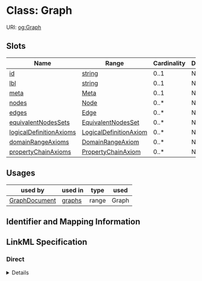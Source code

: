 # Class: Graph




URI: [og:Graph](https://github.com/geneontology/obographs/Graph)



<!-- no inheritance hierarchy -->



## Slots

| Name | Range | Cardinality | Description  | Info |
| ---  | --- | --- | --- | --- |
| [id](id.md) | [string](string.md) | 0..1 | None  | . |
| [lbl](lbl.md) | [string](string.md) | 0..1 | None  | . |
| [meta](meta.md) | [Meta](Meta.md) | 0..1 | None  | . |
| [nodes](nodes.md) | [Node](Node.md) | 0..* | None  | . |
| [edges](edges.md) | [Edge](Edge.md) | 0..* | None  | . |
| [equivalentNodesSets](equivalentNodesSets.md) | [EquivalentNodesSet](EquivalentNodesSet.md) | 0..* | None  | . |
| [logicalDefinitionAxioms](logicalDefinitionAxioms.md) | [LogicalDefinitionAxiom](LogicalDefinitionAxiom.md) | 0..* | None  | . |
| [domainRangeAxioms](domainRangeAxioms.md) | [DomainRangeAxiom](DomainRangeAxiom.md) | 0..* | None  | . |
| [propertyChainAxioms](propertyChainAxioms.md) | [PropertyChainAxiom](PropertyChainAxiom.md) | 0..* | None  | . |


## Usages


| used by | used in | type | used |
| ---  | --- | --- | --- |
| [GraphDocument](GraphDocument.md) | [graphs](graphs.md) | range | Graph |



## Identifier and Mapping Information









## LinkML Specification

<!-- TODO: investigate https://stackoverflow.com/questions/37606292/how-to-create-tabbed-code-blocks-in-mkdocs-or-sphinx -->

### Direct

<details>
```yaml
name: Graph
from_schema: https://github.com/geneontology/obographs
slots:
- id
- lbl
- meta
- nodes
- edges
- equivalentNodesSets
- logicalDefinitionAxioms
- domainRangeAxioms
- propertyChainAxioms

```
</details>

### Induced

<details>
```yaml
name: Graph
from_schema: https://github.com/geneontology/obographs
attributes:
  id:
    name: id
    from_schema: https://github.com/geneontology/obographs
    identifier: true
    alias: id
    owner: Graph
    range: string
  lbl:
    name: lbl
    from_schema: https://github.com/geneontology/obographs
    alias: lbl
    owner: Graph
    range: string
  meta:
    name: meta
    from_schema: https://github.com/geneontology/obographs
    alias: meta
    owner: Graph
    range: Meta
  nodes:
    name: nodes
    from_schema: https://github.com/geneontology/obographs
    multivalued: true
    inlined: true
    inlined_as_list: true
    alias: nodes
    owner: Graph
    range: Node
  edges:
    name: edges
    from_schema: https://github.com/geneontology/obographs
    multivalued: true
    inlined: true
    inlined_as_list: true
    alias: edges
    owner: Graph
    range: Edge
  equivalentNodesSets:
    name: equivalentNodesSets
    from_schema: https://github.com/geneontology/obographs
    multivalued: true
    alias: equivalentNodesSets
    owner: Graph
    range: EquivalentNodesSet
  logicalDefinitionAxioms:
    name: logicalDefinitionAxioms
    from_schema: https://github.com/geneontology/obographs
    multivalued: true
    alias: logicalDefinitionAxioms
    owner: Graph
    range: LogicalDefinitionAxiom
  domainRangeAxioms:
    name: domainRangeAxioms
    from_schema: https://github.com/geneontology/obographs
    multivalued: true
    alias: domainRangeAxioms
    owner: Graph
    range: DomainRangeAxiom
  propertyChainAxioms:
    name: propertyChainAxioms
    from_schema: https://github.com/geneontology/obographs
    multivalued: true
    alias: propertyChainAxioms
    owner: Graph
    range: PropertyChainAxiom

```
</details>